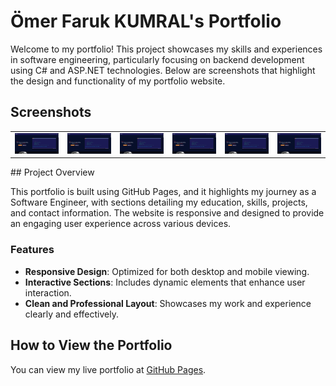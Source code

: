 # Ömer Faruk KUMRAL's Portfolio

Welcome to my portfolio! This project showcases my skills and experiences in software engineering, particularly focusing on backend development using C# and ASP.NET technologies. Below are screenshots that highlight the design and functionality of my portfolio website.

## Screenshots
<table>
  <tr>
    <td><img src="./assets/ScreenShots/first.png" alt="Giriş Ekranı" width="100%"/></td>
    <td><img src="./assets/ScreenShots/first.png" alt="Kayıt Ekranı" width="100%"/></td>
    <td><img src="./assets/ScreenShots/first.png" alt="Ana Sayfa" width="100%"/></td>
    <td><img src="./assets/ScreenShots/first.png" alt="Ana Sayfa" width="100%"/></td>
    <td><img src="./assets/ScreenShots/first.png" alt="Ana Sayfa" width="100%"/></td>
    <td><img src="./assets/ScreenShots/first.png" alt="Ana Sayfa" width="100%"/></td>
  
    
  </tr>
</table>
## Project Overview

This portfolio is built using GitHub Pages, and it highlights my journey as a Software Engineer, with sections detailing my education, skills, projects, and contact information. The website is responsive and designed to provide an engaging user experience across various devices.

### Features

- **Responsive Design**: Optimized for both desktop and mobile viewing.
- **Interactive Sections**: Includes dynamic elements that enhance user interaction.
- **Clean and Professional Layout**: Showcases my work and experience clearly and effectively.

## How to View the Portfolio

You can view my live portfolio at [GitHub Pages](https://github.com/thekumral/your-portfolio-link).
